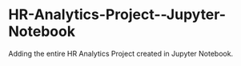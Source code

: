 # HR-Analytics-Project--Jupyter-Notebook
Adding the entire HR Analytics Project created in Jupyter Notebook.
